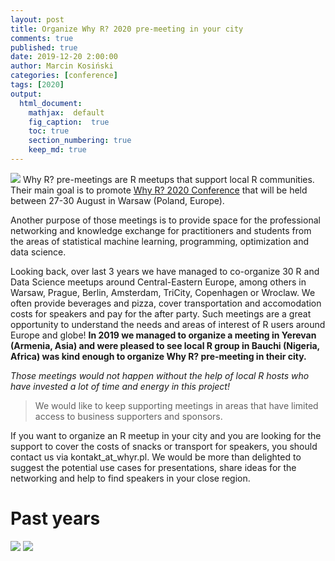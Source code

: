 ```yaml
---
layout: post
title: Organize Why R? 2020 pre-meeting in your city
comments: true
published: true
date: 2019-12-20 2:00:00
author: Marcin Kosiński
categories: [conference]
tags: [2020]
output:
  html_document:
    mathjax:  default
    fig_caption:  true
    toc: true
    section_numbering: true
    keep_md: true
---
```


<img src="/foundation/images/fulls/whyr2020/meetings.jpg" class="fit image"> Why R? pre-meetings are R meetups that support local R communities. Their main goal is to promote [Why R? 2020 Conference](http://whyr.pl/2020/) that will be held between 27-30 August in Warsaw (Poland, Europe).

Another purpose of those meetings is to provide space for the professional networking and knowledge exchange for practitioners and students from the areas of statistical machine learning, programming, optimization and data science.

Looking back, over last 3 years we have managed to co-organize 30 R and Data Science meetups around Central-Eastern Europe, among others in Warsaw, Prague, Berlin, Amsterdam, TriCity, Copenhagen or Wroclaw. We often provide beverages and pizza, cover transportation and accomodation costs for speakers and pay for the after party. Such meetings are a great opportunity to understand the needs and areas of interest of R users around Europe and globe! **In 2019 we managed to organize a meeting in Yerevan (Armenia, Asia) and were pleased to see local R group in Bauchi (Nigeria, Africa) was kind enough to organize Why R? pre-meeting in their city.**

*Those meetings would not happen without the help of local R hosts who have invested a lot of time and energy in this project!*

> We would like to keep supporting meetings in areas that have limited access to business supporters and sponsors.

If you want to organize an R meetup in your city and you are looking for the support to cover the costs of snacks or transport for speakers, you should contact us via kontakt_at_whyr.pl. We would be more than delighted to suggest the potential use cases for presentations, share ideas for the networking and help to find speakers in your close region. 

# Past years

<img src="http://whyr.pl/2019/img/bg/europa_whyr2019_bauchi.jpg" class="fit image">
<img src="http://whyr.pl/2018/img/bg/europe2_mapa_kwiecien_light.jpg" class="fit image">



